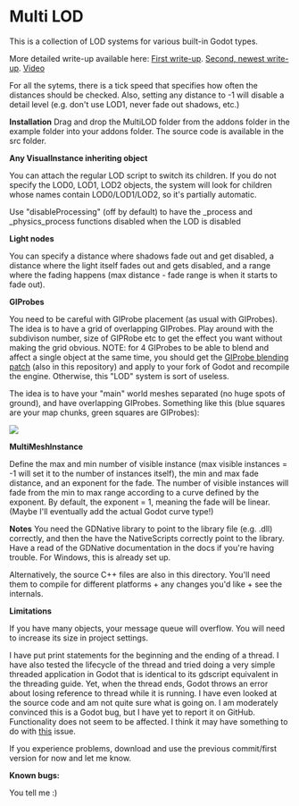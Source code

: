 # Multi LOD
This is a collection of LOD systems for various built-in Godot types.

More detailed write-up available here:
[First write-up](https://puchik.now.sh/posts/lod/).
[Second, newest write-up](https://puchik.now.sh/posts/multithreaded-lod/).
[Video](https://www.youtube.com/watch?v=4xWTnD7X1jU)

For all the sytems, there is a tick speed that specifies how often the distances should be checked. Also, setting any distance to -1 will disable a detail level (e.g. don't use
LOD1, never fade out shadows, etc.)

**Installation**
Drag and drop the MultiLOD folder from the addons folder in the example folder into your addons folder. The source code is available in the src folder.

**Any VisualInstance inheriting object**

You can attach the regular LOD script to switch its children. If you do not specify the LOD0, LOD1, LOD2 objects, the
system will look for children whose names contain LOD0/LOD1/LOD2, so it's partially automatic.

Use "disableProcessing" (off by default) to have the \_process and \_physics_process functions disabled when the LOD is disabled

**Light nodes** 

You can specify a distance where shadows fade out and get disabled, a distance where the light itself fades out and gets disabled,
and a range where the fading happens (max distance - fade range is when it starts to fade out).

**GIProbes**

You need to be careful with GIProbe placement (as usual with GIProbes). The idea is to have a grid of overlapping GIProbes. Play around with the subdivison number, size of GIPRobe etc to get the effect you want without making the grid obvious. NOTE: for 4 GIProbes to be able to blend and affect a single object at the same time, you should get the [GIProbe blending patch](https://github.com/puchik/godot-extras/tree/master/patches/giprobe-blending) (also in this repository) and apply to your fork of Godot and recompile the engine. Otherwise, this "LOD" system is sort of useless.

The idea is to have your "main" world meshes separated (no huge spots of ground), and have overlapping GIProbes. Something like this (blue squares are your map chunks, green squares are GIProbes):

![](https://puchik.now.sh/images/lod-post/giprobe-layout.jpg)

**MultiMeshInstance**

Define the max and min number of visible instance (max visible instances = -1 will set it to the number of instances itself), the min and max fade distance, and an exponent for the fade. The number of visible instances will fade from the min to max range according to a curve
defined by the exponent. By default, the exponent = 1, meaning the fade will be linear. (Maybe I'll eventually add the actual Godot curve type!)


**Notes**
You need the GDNative library to point to the library file (e.g. .dll) correctly, and then the have the NativeScripts correctly point to the library. Have a read of the GDNative documentation in the docs if you're having trouble.
For Windows, this is already set up.

Alternatively, the source C++ files are also in this directory. You'll need them to compile for different platforms + any changes you'd like + see the internals.

**Limitations**

If you have many objects, your message queue will overflow. You will need to increase its size in project settings.

I have put print statements for the beginning and the ending of a thread. I have also tested the lifecycle of the thread and tried doing a very simple threaded application in Godot that is identical to its gdscript equivalent in the threading guide. Yet, when the thread ends, Godot throws an error about losing reference to thread while it is running. I have even looked at the source code and am not quite sure what is going on. I am moderately convinced this is a Godot bug, but I have yet to report it on GitHub. Functionality does not seem to be affected. I think it may have something to do with [this](https://github.com/godotengine/godot/issues/7235) issue.

If you experience problems, download and use the previous commit/first version for now and let me know.

**Known bugs:**

You tell me :)
